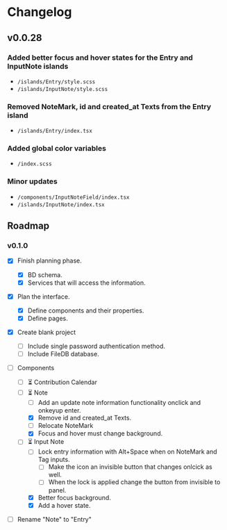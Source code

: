 # Changelog

## v0.0.28

### Added better focus and hover states for the Entry and InputNote islands
  - `/islands/Entry/style.scss`
  - `/islands/InputNote/style.scss`

### Removed NoteMark, id and created_at Texts from the Entry island
  - `/islands/Entry/index.tsx`

### Added global color variables
  - `/index.scss`

### Minor updates
  - `/components/InputNoteField/index.tsx`
  - `/islands/InputNote/index.tsx`

## Roadmap

### v0.1.0

- [x] Finish planning phase.
  - [x] BD schema.
  - [x] Services that will access the information.
- [x] Plan the interface.
  - [x] Define components and their properties.
  - [x] Define pages.
- [x] Create blank project
  - [ ] Include single password authentication method.
  - [ ] Include FileDB database.
- [ ] Components
  - [ ] ⏳ Contribution Calendar
  - [ ] ⏳ Note
    - [ ] Add an update note information functionality onclick and onkeyup enter.
    - [x] Remove id and created_at Texts.
    - [ ] Relocate NoteMark
    - [x] Focus and hover must change background.
  - [ ] ⏳ Input Note
    - [ ] Lock entry information with Alt+Space when on NoteMark and Tag inputs.
      - [ ] Make the icon an invisible button that changes onlcick as well.
      - [ ] When the lock is applied change the button from invisible to panel.
    - [x] Better focus background.
    - [x] Add a hover state.
- [ ] Rename "Note" to "Entry"

